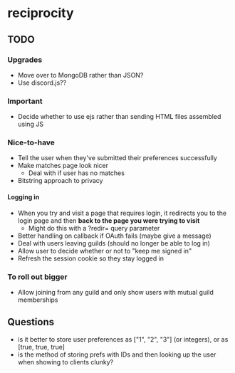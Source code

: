 # reciprocity
## TODO

### Upgrades
- Move over to MongoDB rather than JSON?
- Use discord.js??

 ### Important
- Decide whether to use ejs rather than sending HTML files assembled using JS

### Nice-to-have
- Tell the user when they've submitted their preferences successfully
- Make matches page look nicer
  - Deal with if user has no matches
- Bitstring approach to privacy
#### Logging in
- When you try and visit a page that requires login, it redirects you to the login page and then **back to the page you were trying to visit**
  - Might do this with a ?redir= query parameter
- Better handling on callback if OAuth fails (maybe give a message)
- Deal with users leaving guilds (should no longer be able to log in)
- Allow user to decide whether or not to "keep me signed in"
- Refresh the session cookie so they stay logged in

### To roll out bigger
- Allow joining from any guild and only show users with mutual guild memberships

## Questions
- is it better to store user preferences as ["1", "2", "3"] (or integers), or as [true, true, true]
- is the method of storing prefs with IDs and then looking up the user when showing to clients clunky?
